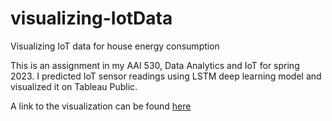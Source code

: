 # visualizing-IotData
Visualizing IoT data for house energy consumption

This is an assignment in my AAI 530, Data Analytics and IoT for spring 2023. I predicted IoT sensor readings using LSTM deep learning model and visualized it on Tableau Public.

A link to the visualization can be found [here](https://public.tableau.com/views/householdenergyconsumption/Dashboard1?:language=en-US&:display_count=n&:origin=viz_share_link)
